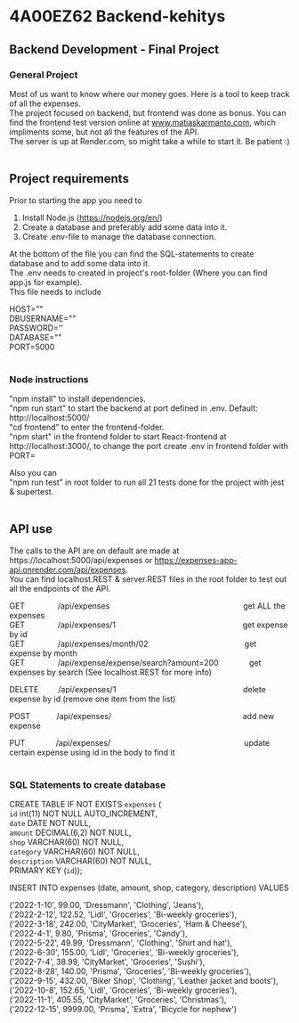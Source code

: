 # 4A00EZ62 Backend-kehitys

## Backend Development - Final Project

### General Project

Most of us want to know where our money goes. Here is a tool to keep track of all the expenses.  
The project focused on backend, but frontend was done as bonus.
You can find the frontend test version online at www.matiaskarmanto.com, which impliments some, but not all the features of the API.  
The server is up at Render.com, so might take a while to start it. Be patient :)  
   
   

## Project requirements

Prior to starting the app you need to
1) Install Node.js (https://nodejs.org/en/)
2) Create a database and preferably add some data into it.
3) Create .env-file to manage the database connection.

At the bottom of the file you can find the SQL-statements to create database and to add some data into it.  
The .env needs to created in project's root-folder (Where you can find app.js for example).  
This file needs to include

HOST=""  
DBUSERNAME=""  
PASSWORD=''  
DATABASE=""  
PORT=5000  
   
   
### Node instructions

"npm install" to install dependencies.   
"npm run start" to start the backend at port defined in .env. Default: http://localhost:5000/  
"cd frontend" to enter the frontend-folder.  
"npm start" in the frontend folder to start React-frontend at http://localhost:3000/, to change the port create .env in frontend folder with PORT=

Also you can  
"npm run test" in root folder to run all 21 tests done for the project with jest & supertest.  
   

## API use  

The calls to the API are on default are made at https://localhost:5000/api/expenses or https://expenses-app-api.onrender.com/api/expenses.  
You can find localhost.REST & server.REST files in the root folder to test out all the endpoints of the API.
  
  
GET               /api/expenses                                                             get ALL the expenses   
GET               /api/expenses/1                                                          get expense by id  
GET               /api/expenses/month/02                                            get expense by month  
GET               /api/expense/expense/search?amount=200              get expenses by search (See localhost.REST for more info) 

DELETE         /api/expenses/1                                                          delete expense by id (remove one item from the list)

POST            /api/expenses/                                                            add new expense

PUT                  /api/expenses/                                                             update certain expense using id in the body to find it  
   
   
   
### SQL Statements to create database  

CREATE TABLE IF NOT EXISTS `expenses` (  
`id` int(11) NOT NULL AUTO_INCREMENT,  
`date` DATE NOT NULL,  
`amount` DECIMAL(6,2) NOT NULL,  
`shop` VARCHAR(60) NOT NULL,  
`category` VARCHAR(60) NOT NULL,  
`description` VARCHAR(60) NOT NULL,  
PRIMARY KEY (`id`));

INSERT INTO expenses (date, amount, shop, category, description) VALUES 

('2022-1-10', 99.00, 'Dressmann', 'Clothing', 'Jeans'),  
('2022-2-12', 122.52, 'Lidl', 'Groceries', 'Bi-weekly groceries'),  
('2022-3-18', 242.00, 'CityMarket', 'Groceries', 'Ham & Cheese'),  
('2022-4-1', 9.80, 'Prisma', 'Groceries', 'Candy'),  
('2022-5-22', 49.99, 'Dressmann', 'Clothing', 'Shirt and hat'),  
('2022-6-30', 155.00, 'Lidl', 'Groceries', 'Bi-weekly groceries'),  
('2022-7-4', 38.99, 'CityMarket', 'Groceries', 'Sushi'),  
('2022-8-28', 140.00, 'Prisma', 'Groceries', 'Bi-weekly groceries'),  
('2022-9-15', 432.00, 'Biker Shop', 'Clothing', 'Leather jacket and boots'),  
('2022-10-8', 152.65, 'Lidl', 'Groceries', 'Bi-weekly groceries'),  
('2022-11-1', 405.55, 'CityMarket', 'Groceries', 'Christmas'),  
('2022-12-15', 9999.00, 'Prisma', 'Extra', 'Bicycle for nephew')  

